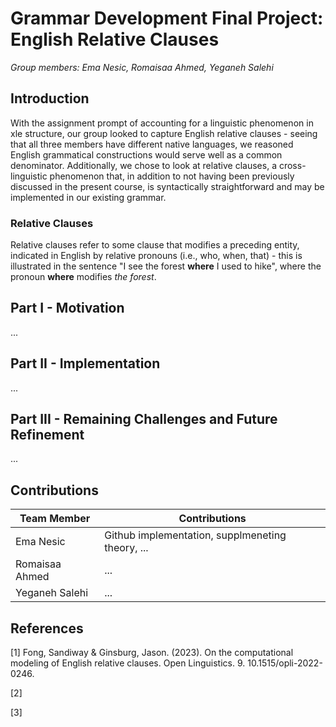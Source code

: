 # Grammar Development Final Project: English Relative Clauses

_Group members: Ema Nesic, Romaisaa Ahmed, Yeganeh Salehi_

## Introduction

With the assignment prompt of accounting for a linguistic phenomenon in xle structure, our group looked to capture English relative clauses - seeing that all three members have different native languages, we reasoned English grammatical constructions would serve well as a common denominator. Additionally, we chose to look at relative clauses, a cross-linguistic phenomenon that, in addition to not having been previously discussed in the present course, is syntactically straightforward and may be implemented in our existing grammar.


### Relative Clauses
Relative clauses refer to some clause that modifies a preceding entity, indicated in English by relative pronouns (i.e., who, when, that) - this is illustrated in the sentence "I see the forest **where**
I used to hike", where the pronoun **where** modifies _the forest_.


## Part I - Motivation

...

## Part II - Implementation

...

## Part III - Remaining Challenges and Future Refinement

...


## Contributions

| Team Member  | Contributions                                             |
|--------------|-----------------------------------------------------------|
| Ema Nesic  | Github implementation, supplmeneting theory, ... |
| Romaisaa Ahmed | ... |
| Yeganeh Salehi | ... |

## References

[1] Fong, Sandiway & Ginsburg, Jason. (2023). On the computational modeling of English relative clauses. Open Linguistics. 9. 10.1515/opli-2022-0246. 

[2]

[3]


